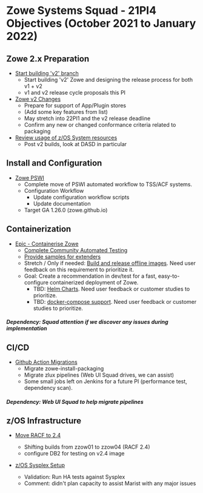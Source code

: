 # Zowe Systems Squad - 21PI4 Objectives (October 2021 to January 2022)

## Zowe 2.x Preparation

* [Start building 'v2' branch](https://github.com/zowe/zowe-install-packaging/issues/2262)
  - Start building 'v2' Zowe and designing the release process for both v1 + v2 
  - v1 and v2 release cycle proposals this PI 
* [Zowe v2 Changes](https://github.com/zowe/zowe-install-packaging/issues/2136)
  - Prepare for support of App/Plugin stores
  - (Add some key features from list)
  - May stretch into 22PI1 and the v2 release deadline
  - Confirm any new or changed conformance criteria related to packaging
* [Review usage of z/OS System resources]()
  - Post v2 builds, look at DASD in particular

## Install and Configuration 

* [Zowe PSWI]()
  - Complete move of PSWI automated workflow to TSS/ACF systems.
  - Configuration Workflow
    * Update configuration workflow scripts
    * Update documentation
  - Target GA 1.26.0 (zowe.github.io)

## Containerization

* [Epic - Containerise Zowe](https://github.com/zowe/zowe-install-packaging/issues/793)
  - [Complete Community Automated Testing]()
  - [Provide samples for extenders]()
  - Stretch / Only if needed: [Build and release offline images](). Need user feedback on this requirement to prioritize it.
  - Goal: Create a recommendation in dev/test for a fast, easy-to-configure containerized deployment of Zowe.
    - TBD: [Helm Charts](). Need user feedback or customer studies to prioritize.
    - TBD: [docker-compose support]().  Need user feedback or customer studies to prioritize.

##### Dependency: Squad attention if we discover any issues during implementation

## CI/CD 

* [Github Action Migrations](https://github.com/zowe/zowe-install-packaging/issues/1868)
  - Migrate zowe-install-packaging 
  - Migrate zlux pipelines (Web UI Squad drives, we can assist)
  - Some small jobs left on Jenkins for a future PI (performance test, dependency scan).

##### Dependency: Web UI Squad to help migrate pipelines

## z/OS Infrastructure

* [Move RACF to 2.4]()
  * Shifting builds from zzow01 to zzow04 (RACF 2.4)
  * configure DB2 for testing on v2.4 image

* [z/OS Sysplex Setup](https://github.com/zowe/zowe-install-packaging/issues/1397)
  - Validation: Run HA tests against Sysplex
  - Comment: didn't plan capacity to assist Marist with any major issues


